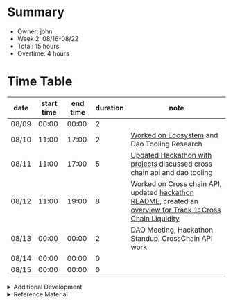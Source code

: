 # Summary
* Owner: john
* Week 2: 08/16-08/22
* Total: 15 hours
* Overtime: 4 hours

# Time Table
| date  | start time  | end time | duration  |  note |
|---|---|---|---|---|
| 08/09 | 00:00 | 00:00 | 2 |  |
| 08/10 | 11:00 | 17:00 | 2 | [Worked on Ecosystem](https://docs.harmony.one/home/developers/harmony-stack) and Dao Tooling Research
| 08/11 | 11:00 | 17:00 | 5 | [Updated Hackathon with projects](https://github.com/harmony-one/hackathon) discussed cross chain api and dao tooling
| 08/12 | 11:00 | 19:00 | 8 | Worked on Cross chain API, updated [hackathon README](https://github.com/harmony-one/hackathon), created an [overview for Track 1: Cross Chain Liquidity](https://talk.harmony.one/t/track-1-cross-chain-liquidity/1969/2)
| 08/13 | 00:00 | 00:00 | 2 | DAO Meeting, Hackathon Standup, CrossChain API work
| 08/14 | 00:00 | 00:00 | 0 | 
| 08/15 | 00:00 | 00:00 | 0 |

<details>
  <summary>Additional Development </summary>

  - 8 hours [Worked on Cross Chain API](https://github.com/KangaFinance/crosschain-api/tree/dev) ()
  - 12 hours [Worked on Kanga AMM Deployment on Harmony Testnet](https://github.com/kangafinance)
  - 5 hours [Worked on Kanga Finance NPM Packages](https://www.npmjs.com/search?q=%40kangafinance)
  - Total 25 hours
</details>

<details>
  <summary>Reference Material </summary>
  
  - [Incubator Dao Research Notion](https://www.notion.so/eavenetwork/Harmony-82605083056e4105a68f84f30253b723)
  - [Incubator DAO Research Github](https://github.com/harmony-one-john/incubator-dao)
  - [Kanga Finance Development](https://github.com/KangaFinance)
  - [EAVE Platform Development](https://github.com/EaveNetwork)

</details>
